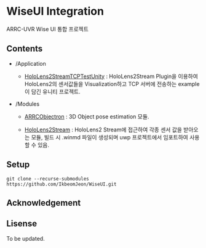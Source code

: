 # WiseUI Integration 
ARRC-UVR Wise UI 통합 프로젝트

## Contents

- /Application
  - [HoloLens2StreamTCPTestUnity](https://github.com/IkbeomJeon/WiseUI/tree/master/Applications/HoloLens2StreamTCPTestUnity) : HoloLens2Stream Plugin을 이용하여 HoloLens2의 센서값들을  Visualization하고 TCP 서버에 전송하는 example이 담긴 유니티 프로젝트.

  
  
- /Modules

  - [ARRCObjectron](https://gitlab.com/IkbeomJeon/arrcobjectron) : 3D Object pose estimation 모듈.

  - [HoloLens2Stream](https://github.com/IkbeomJeon/HoloLens2Stream) :  HoloLens2 Stream에 접근하여 각종 센서 값을 받아오는 모듈, 빌드 시 .winmd  파일이 생성되며 uwp 프로젝트에서 임포트하여 사용할 수 있음.

## Setup
```
git clone --recurse-submodules https://github.com/IkbeomJeon/WiseUI.git
```


## Acknowledgement



## Lisense

To be updated.



